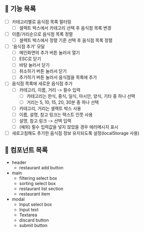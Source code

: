 ## 🐾 기능 목록

- [ ] 카테고리별로 음식점 목록 필터링
    - [ ] 셀렉트 박스에서 카테고리 선택 후 음식점 목록 변경
- [ ] 이름/거리순으로 음식점 목록 정렬
    - [ ] 셀렉트 박스에서 정렬 기준 선택 후 음식점 목록 정렬
- [ ] '음식점 추가' 모달 
    - [ ] 메인화면의 추가 버튼 눌러서 열기
    - [ ] ESC로 닫기
    - [ ] 바탕 눌러서 닫기
    - [ ] 취소하기 버튼 눌러서 닫기
    - [ ] 추가하기 버튼 눌러서 음식점을 목록에 추가
- [ ] 음식점 목록에 새로운 음식점 추가
    - [ ] 카테고리, 이름, 거리 -> 필수 입력
        - [ ] 카테고리는 한식, 중식, 일식, 아시안, 양식, 기타 중 하나 선택
        - [ ] 거리는 5, 10, 15, 20, 30분 중 하나 선택
    - [ ] 카테고리, 거리는 셀렉트 박스 사용
    - [ ] 이름, 설명, 참고 링크는 텍스트 인풋 사용
    - [ ] 설명, 참고 링크 -> 선택 입력
    - [ ] (예외) 필수 입력값을 넣지 않았을 경우 에러메시지 표시
- [ ] 새로고침해도 추가한 음식점 정보 유지되도록 설정(localStorage 사용)

## 🐾 컴포넌트 목록
- header
    - restaurant add button
- main
    - filtering select box
    - sorting select box
    - restaurant list section
    - restaurant item
- modal
    - Input select box
    - Input text
    - Textarea
    - discard button
    - submit button